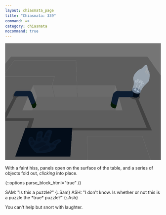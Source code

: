 ```yaml
---
layout: chiasmata_page
title: "Chiasmata: 339"
command: =>
category: chiasmata
nocommand: true
---
```


![339](/chiasmata/images/narrative/337.png)

With a faint hiss, panels open on the surface of the table, and a series of objects fold out, *clicking* into place.

{::options parse_block_html="true" /}
<div class="dialogue">
SAM: "Is this a puzzle?" 
{:.Sam}
ASH: "I don't know. Is whether or not this is a puzzle the *true* puzzle?" 
{:.Ash}
</div>

You can't help but snort with laughter.